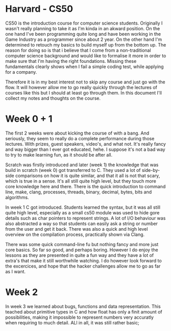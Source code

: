 # Harvard - CS50

CS50 is the introduction course for computer science students. Originally I wasn't really planning to take it as I'm kinda in an akward position. On the one hand I've been programming quite long and have been working in the Game Industry as a programmer since about 2 year. On the other hand I'm determined to retouch my basics to build myself up from the bottom up. The reason for doing so is that i believe that I come from a non-traditional computer science background and would like to formalise it more in order to make sure that I'm having the right foundations. Missing these fundamentals clearly shows when I fail a simple coding test, while applying for a company.

Therefore it is in my best interest not to skip any course and just go with the flow. It will however allow me to go really quickly through the lectures of courses like this but I should at least go through them. In this document I'll collect my notes and thoughts on the course.

# Week 0 + 1

The first 2 weeks were about kicking the course of with a bang. And seriously, they seem to really do a complete performance during those lectures. With prizes, guest speakers, video's, and what not. It's really fancy and way bigger than I ever got educated, hehe. I suppose it's not a bad way to try to make learning fun, as it should be after all.

Scratch was firstly introduced and later (week 1) the knowledge that was build in scratch (week 0) got transferred to C. They used a lot of side-by-side comparisons on how it is quite similar, and that it all is not that scary, which is true in a sense. It's all still quite high level, but they touch more core knowledge here and there. There is the quick introduction to command line, make, clang, processes, threads, binary, decimal, bytes, bits and algorithms.

In week 1 C got introduced. Students learned the syntax, but it was all still quite high level, especially as a small cs50 module was used to hide gore details such as char pointers to represent strings. A lot of I/O behaviour was also abstracted a way so that students can easily ask a string or number from the user and get it back. There was also a quick and high level overview on the compilation process, practically shown via Clang.

There was some quick command-line fu but nothing fancy and more just core basics. So far so good, and perhaps boring. However I do enjoy the lessons as they are presented in quite a fun way and they have a lot of extra's that make it still worthwhile watching. I do however look forward to the excercices, and hope that the hacker challenges allow me to go as far as I want.

# Week 2

In week 3 we learned about bugs, functions and data representation. This teached about primitive types in C and how float has only a finit amount of possibilities, making it impossible to represent numbers very accuratly when requiring to much detail. ALl in all, it was still rather basic;

